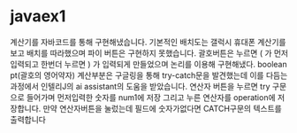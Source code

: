 # javaex1
계산기를 자바코드를 통해 구현해냈습니다.
기본적인 배치도는 갤럭시 휴대폰 계산기를 보고 배치를 따라했으며 파이 버튼은 구현하지 못했습니다.
괄호버튼은 누르면 ( 가 먼저 입력되고 한번더 누르면 ) 가 입력되게 만들었으며 논리를 이용해 구현해냈다. boolean pt(괄호의 영어약자)
계산부분은  구글링을 통해 try-catch문을 발견했는데 이를 다듬는 과정에서 인텔리J의 ai assistant의 도움을 받았습니다.
연산자 버튼을 누르면 try 구문으로 들어가며 먼저입력한 숫자를 num1에 저장 그리고 누른 연산자를 operation에 저장합니다.
만약 연산자버튼을 눌렀는데 필드에 숫자가없다면 CATCH구문의 텍스트를 출력합니다
